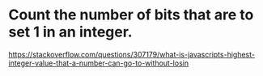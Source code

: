 # Count the number of bits that are to set 1 in an integer.

https://stackoverflow.com/questions/307179/what-is-javascripts-highest-integer-value-that-a-number-can-go-to-without-losin
